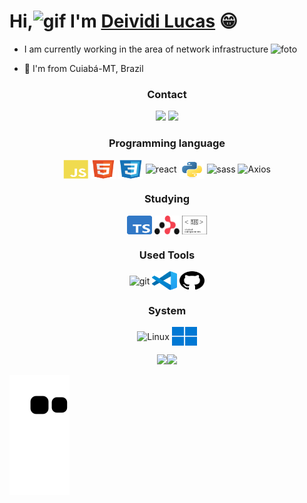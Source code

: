 # Hi,<img src="https://github.com/abdoachhoubi/abdoachhoubi/blob/main/gifs/Hi.gif" width="30" alt="gif" /> I'm <a href="https://deividilucas.netlify.app/">Deividi Lucas</a> 😁

- I am currently working in the area of ​​network infrastructure <img alt="foto" height= "15" width="20" src= "https://camo.githubusercontent.com/fc47c0db92526f1f90dc2d7a9c392645c580fb4418e4f82b912f020ad0b16ff5/68747470733a2f2f63646e2e6a7364656c6976722e6e65742f6e706d2f636f756e7472792d666c61672d656d6f6a692d6a736f6e40322e302e302f646973742f696d616765732f42522e737667">

- 🌱 I'm from Cuiabá-MT, Brazil

<div align="center">

### Contact

<!-- <a href = "mailto:deividilucas21@gmail.com"><img src="https://img.shields.io/badge/-Gmail-%23333?style=for-the-badge&logo=gmail&logoColor=white" target="_blank" height="20"></a> -->

<a href="https://www.instagram.com/dl.santos.16/"><img src="https://img.shields.io/badge/-Instagram-%23E4405F?style=for-the-badge&logo=instagram&logoColor=white" target="_blank" height="20"></a>
<a href="https://www.linkedin.com/in/deividi-lucas-a60612254/" target="_blank"><img src="https://img.shields.io/badge/-LinkedIn-%230077B5?style=for-the-badge&logo=linkedin&logoColor=white" target="_blank" height="20"></a>

### Programming language

<p>
<img align="center" alt="deividi-Js" height="30" width="40" src="https://raw.githubusercontent.com/devicons/devicon/master/icons/javascript/javascript-plain.svg">
<img align="center" alt="deividi-HTML" height="30" width="40" src="https://raw.githubusercontent.com/devicons/devicon/master/icons/html5/html5-original.svg">
  <img align="center" alt="deividi-CSS" height="30" width="40" src="https://raw.githubusercontent.com/devicons/devicon/master/icons/css3/css3-original.svg">
<img height="30" width="40" alt="react" align="center" src="https://camo.githubusercontent.com/27d0b117da00485c56d69aef0fa310a3f8a07abecc8aa15fa38c8b78526c60ac/68747470733a2f2f63646e2e6a7364656c6976722e6e65742f67682f64657669636f6e732f64657669636f6e2f69636f6e732f72656163742f72656163742d6f726967696e616c2e737667" >
<img align="center" alt="Rafa-Python" height="30" width="40" src="https://raw.githubusercontent.com/devicons/devicon/master/icons/python/python-original.svg">
<img align="center" height="30" width ="40" alt="sass"src="https://camo.githubusercontent.com/26901b819fb10ef4e2c652aa40e24775247664d84a7597bebb66898a24dddedd/68747470733a2f2f63646e2e6a7364656c6976722e6e65742f67682f64657669636f6e732f64657669636f6e2f69636f6e732f736173732f736173732d6f726967696e616c2e737667">
<img align="center" alt="Axios" height="30" width="40" src="https://avatars.githubusercontent.com/u/32372333?s=400&v=4" />

</p>

### Studying

<p>
<img alt="typescript" height='30' width='40' align="center" src="./assets/Typescript_logo_2020.svg">
<img alt="react-router-dom" height='30' width='40' align="center" src="./assets/react-router-mark-color.svg">
<img alt="Styled-Components" height='30' width='40' align="center" 
src="./assets/styled-components-1.svg"
/>
</p>

### Used Tools

<p>
<img height="30" width="40" alt="git" align="center" src="https://cdn.jsdelivr.net/gh/devicons/devicon/icons/git/git-original.svg" />
<img height="30" width="40" alt="Vscode" align="center" src="./assets/vsCode.svg" />
<img height="30" width="40" alt="Github" align="center" src="./assets/github.svg" />
</p>

### System

<p><img height="30" width="40" alt="Linux" align="center" src="https://camo.githubusercontent.com/5827f82f2c2d9c5bad33de64e073659d1a57032b31009b8127189be6876916d4/68747470733a2f2f63646e2e6a7364656c6976722e6e65742f67682f64657669636f6e732f64657669636f6e2f69636f6e732f6c696e75782f6c696e75782d6f726967696e616c2e737667">
<img height= "30" width="40" alt="Windows" align="center" src="./assets/Windows11.svg"></p>
  <div align="center">
    <img height="180em" src="https://github-readme-stats.vercel.app/api/top-langs/?username=deividi-lucas&layout=compact&langs_count=8&theme=tokyonight&hide_border=true"><img src="https://github-readme-stats.vercel.app/api?username=deividi-lucas&show_icons=True&hide_border=true&count_private=true&theme=tokyonight"    height="180em">

  </div>
</div>

![snake gif](https://github.com/deividi-lucas/deividi-lucas/blob/output/github-contribution-grid-snake.svg)
